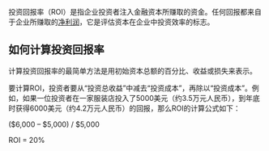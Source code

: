投资回报率（ROI）是指企业投资者注入金融资本所赚取的资金。任何回报都来自于企业所赚取的[净利润](https://www.shopify.com/blog/gross-margin-vs-net-margin)，它是评估资本在企业中投资效率的标志。

## **如何计算投资回报率**

计算投资回报率的最简单方法是用初始资本总额的百分比、收益或损失来表示。

要计算ROI，投资者要从“投资总收益”中减去“投资成本”，再除以“投资成本”。例如，如果一位投资者在一家服装店投入了5000美元（约3.5万元人民币），到年底时获得6000美元（约4.2万元人民币）的回报，那么ROI的计算公式如下：

($6,000 – $5,000) / $5,000

ROI = 20%